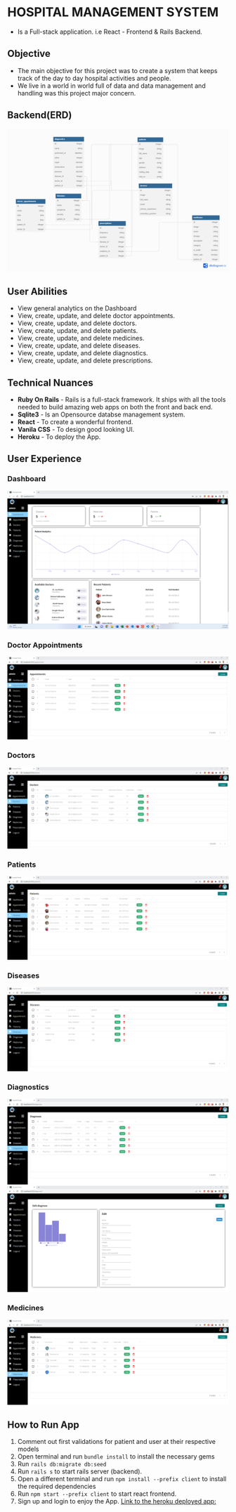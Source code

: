 # HOSPITAL MANAGEMENT SYSTEM
- Is a Full-stack application. i.e React - Frontend & Rails Backend.
## Objective
- The main objective for this project was to create a system that keeps track of the day to day hospital activities and people.
- We live in a world in world full of data and data management and handling was this project major concern.
## Backend(ERD)
![Database](/client/src/img/ERD-Hospital_Management_System.png "Optional title")
## User Abilities
- View general analytics on the Dashboard
- View, create, update, and delete doctor appointments.
- View, create, update, and delete doctors.
- View, create, update, and delete patients.
- View, create, update, and delete medicines.
- View, create, update, and delete diseases.
- View, create, update, and delete diagnostics.
- View, create, update, and delete prescriptions.
## Technical Nuances
* **Ruby On Rails** - Rails is a full-stack framework. It ships with all the tools needed to build amazing web apps on both the front and back end.
* **Sqlite3** - Is an Opensource databse management system.
* **React** - To create a wonderful frontend.
* **Vanila CSS** - To design good looking UI.
* **Heroku** - To deploy the App.
## User Experience
### Dashboard
![Dashboard](/client/src/img/Dashboard.png "Optional title")
### Doctor Appointments
![Appointments](/client/src/img/appointment.png "Optional title")
### Doctors
![Doctors](/client/src/img/Doctors.png "Optional title")
### Patients
![Patients](/client/src/img/Patients.png "Optional title")
### Diseases
![Diseases](/client/src/img/Diseases.png "Optional title")
### Diagnostics
![Diagnostics](/client/src/img/Diagnoses.png "Optional title")
![data-diagnose](/client/src/img/data-diagnose.png "Optional title")
### Medicines
![Medicines](/client/src/img/Medicines.png "Optional title")
## How to Run App
1. Comment out first validations for patient and user at their respective models
2. Open terminal and run ``bundle install`` to install the necessary gems
3. Run ``rails db:migrate db:seed``
4. Run ``rails s`` to start rails server (backend).
5. Open a different terminal and run ``npm install --prefix client`` to install the required dependencies
6. Run ``npm start --prefix client`` to start react frontend.
7. Sign up and login to enjoy the App.
[Link to the heroku deployed app:](/guides/content/editing-an-existing-page)
